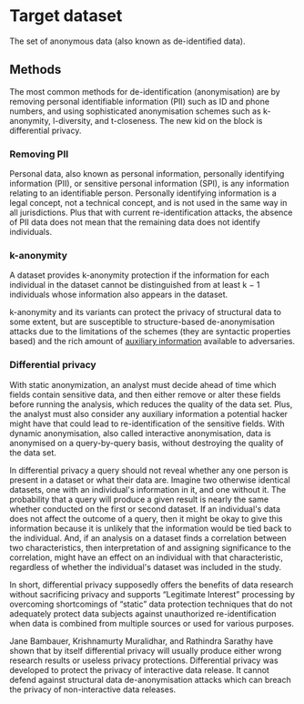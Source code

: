 # Target dataset

The set of anonymous data (also known as de-identified data). 

## Methods

The most common methods for de-identification (anonymisation) are by removing personal identifiable information (PII) such as ID and phone numbers, and using sophisticated anonymisation schemes such as k-anonymity, l-diversity, and t-closeness. The new kid on the block is differential privacy.

### Removing PII

Personal data, also known as personal information, personally identifying information (PII), or sensitive personal information (SPI), is any information relating to an identifiable person. Personally identifying information is a legal concept, not a technical concept, and is not used in the same way in all jurisdictions. Plus that with current re-identification attacks, the absence of PII data does not mean that the remaining data does not identify individuals.

### k-anonymity

A dataset provides k-anonymity protection if the information for each individual in the dataset cannot be distinguished from at least k − 1 individuals whose information also appears in the dataset.

k-anonymity and its variants can protect the privacy of structural data to some extent, but are susceptible to structure-based de-anonymisation attacks due to the limitations of the schemes (they are syntactic properties based) and the rich amount of [auxiliary information](Auxiliary-information.md) available to adversaries.

### Differential privacy

With static anonymization, an analyst must decide ahead of time which fields contain sensitive data, and then either remove or alter these fields before running the analysis, which reduces the quality of the data set. Plus, the analyst must also consider any auxiliary information a potential hacker might have that could lead to re-identification of the sensitive fields. With dynamic anonymisation, also called interactive anonymisation, data is anonymised on a query-by-query basis, without destroying the quality of the data set.

In differential privacy a query should not reveal whether any one person is present in a dataset or what their data are. Imagine two otherwise identical datasets, one with an individual's information in it, and one without it. The probability that a query will produce a given result is nearly the same whether conducted on the first or second dataset. If an individual's data does not affect the outcome of a query, then it might be okay to give this information because it is unlikely that the information would be tied back to the individual. And, if an analysis on a dataset finds a correlation between two characteristics, then interpretation of and assigning significance to the correlation, might have an effect on an individual with that characteristic, regardless of whether the individual's dataset was included in the study.

In short, differential privacy supposedly offers the benefits of data research without sacrificing privacy and supports “Legitimate Interest” processing by overcoming shortcomings of “static” data protection techniques that do not adequately protect data subjects against unauthorized re-identification when data is combined from multiple sources or used for various purposes.

Jane Bambauer, Krishnamurty Muralidhar, and Rathindra Sarathy have shown that by itself differential privacy will usually produce either wrong research results or useless privacy protections. Differential privacy was developed to protect the privacy of interactive data release. It cannot defend against structural data de-anonymisation attacks which can breach the privacy of non-interactive data releases.


